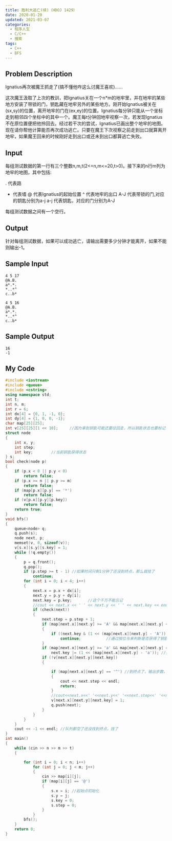 ```yaml
---
title: 胜利大逃亡(续)（HDOJ 1429）
date: 2020-01-20
updated: 2021-03-07
categories:
  - 程序人生
  - C/C++
  - 搜索
tags:
  - C++
  - BFS
---
```


## Problem Description 

Ignatius再次被魔王抓走了(搞不懂他咋这么讨魔王喜欢)……

这次魔王汲取了上次的教训，把Ignatius关在一个n*m的地牢里，并在地牢的某些地方安装了带锁的门，钥匙藏在地牢另外的某些地方。刚开始Ignatius被关在(sx,sy)的位置，离开地牢的门在(ex,ey)的位置。Ignatius每分钟只能从一个坐标走到相邻四个坐标中的其中一个。魔王每t分钟回地牢视察一次，若发现Ignatius不在原位置便把他拎回去。经过若干次的尝试，Ignatius已画出整个地牢的地图。现在请你帮他计算能否再次成功逃亡。只要在魔王下次视察之前走到出口就算离开地牢，如果魔王回来的时候刚好走到出口或还未到出口都算逃亡失败。 

## Input 

每组测试数据的第一行有三个整数n,m,t(2<=n,m<=20,t>0)。接下来的n行m列为地牢的地图，其中包括:

. 代表路

* 代表墙
  @ 代表Ignatius的起始位置
  ^ 代表地牢的出口
  A-J 代表带锁的门,对应的钥匙分别为a-j
  a-j 代表钥匙，对应的门分别为A-J

每组测试数据之间有一个空行。 

## Output 

针对每组测试数据，如果可以成功逃亡，请输出需要多少分钟才能离开，如果不能则输出-1。

## Sample Input 

```
4 5 17
@A.B.
a*.*.
*..*^
c..b*

4 5 16
@A.B.
a*.*.
*..*^
c..b*
```

## Sample Output 

```
16
-1
```

## My Code

```cpp
#include <iostream>
#include <queue>
#include <cstring>
using namespace std;
int t;
int n, m;
int r = 6;
int dx[4] = {0, 1, -1, 0};
int dy[4] = {1, 0, 0, -1};
char map[25][25];
int v[25][25][1 << 10];     //因为拿到钥匙可能还要往回走，所以钥匙状态也要标记
struct node
{
    int x, y;
    int step;
    int key;        //当前钥匙获得状态
} s;
bool check(node p)
{
    if (p.x < 0 || p.y < 0)
        return false;
    if (p.x >= n || p.y >= m)
        return false;
    if (map[p.x][p.y] == '*')
        return false;
    if (v[p.x][p.y][p.key])
        return false;
    return true;
}
void bfs()
{
    queue<node> q;
    q.push(s);
    node next, p;
    memset(v, 0, sizeof(v));
    v[s.x][s.y][s.key] = 1;
    while (!q.empty())
    {
        p = q.front();
        q.pop();
        if (p.step >= t - 1) //如果时间只剩1分钟了还没到终点，那么就挂了
            continue;
        for (int i = 0; i < 4; i++)
        {
            next.x = p.x + dx[i];
            next.y = p.y + dy[i];
            next.key = p.key;       //这个千万不能忘记
            //cout << next.x << ' ' << next.y << ' ' << next.key << endl;
            if (check(next))
            {
                next.step = p.step + 1;
                if (map[next.x][next.y] >= 'A' && map[next.x][next.y] <= 'J')
                {
                    if ((next.key & (1 << (map[next.x][next.y] - 'A'))) == 0)
                        continue;           //通过按位与来判断是否获得了钥匙
                }
                if (map[next.x][next.y] >= 'a' && map[next.x][next.y] <= 'j')
                    next.key |= (1 << (map[next.x][next.y] - 'a')); //按位或更新状态
                if (!v[next.x][next.y][next.key])
                {

                    if (map[next.x][next.y] == '^') //到终点了，输出步数，退出
                    {
                        cout << next.step << endl;
                        return;
                    }
                    //cout<<next.x<<' '<<next.y<<' '<<next.step<<' '<<next.key<<endl;
                    v[next.x][next.y][next.key] = 1;
                    q.push(next);
                }
            }
        }
    }
    cout << -1 << endl; //队列都空了还没找到终点，挂了
}
int main()
{
    while (cin >> n >> m >> t)
    {

        for (int i = 0; i < n; i++)
            for (int j = 0; j < m; j++)
            {
                cin >> map[i][j];
                if (map[i][j] == '@')
                {
                    s.x = i; //起始点初始化
                    s.y = j;
                    s.key = 0;
                    s.step = 0;
                }
            }
        bfs();
    }
    return 0;
}
```
